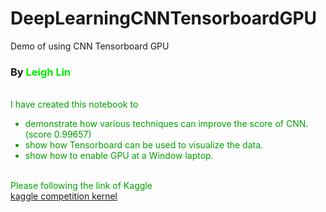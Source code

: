 # DeepLearningCNNTensorboardGPU
Demo of using CNN Tensorboard GPU
<h3>By <font color=\"green\">Leigh Lin</font></h3>
<br/>
<font color=\"navy\">I have created this notebook to 
</font>
<br>
<font color=\"navy\">
<ul>
<li>demonstrate how various techniques can improve the score of CNN.(score  0.99657)</li>
<li>show how Tensorboard can be used to visualize the data.</li>
<li>show how to enable GPU at a Window laptop.</li>
</ul>
<br/>Please following the link of Kaggle
</br><a href="https://www.kaggle.com/leighlin0511/cnn-tensorboard-and-gpu-0-99657" target="_blank">kaggle competition kernel</a>
</font>
